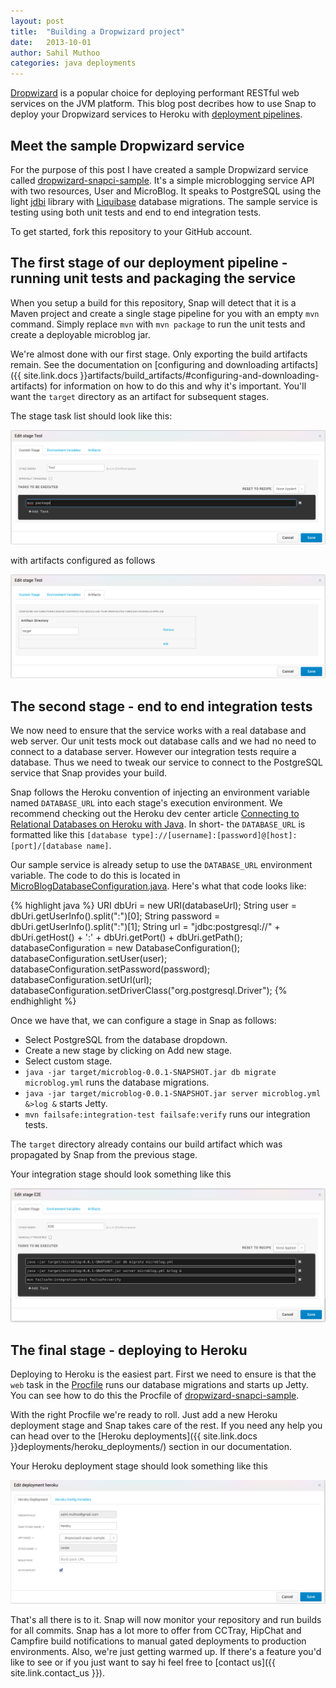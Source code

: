 ```yaml
---
layout: post
title:  "Building a Dropwizard project"
date:   2013-10-01
author: Sahil Muthoo
categories: java deployments
---
```


[Dropwizard](http://dropwizard.codahale.com/) is a popular choice for deploying performant RESTful web services on the JVM platform. This blog post decribes how to use Snap to deploy your Dropwizard services to Heroku with [deployment pipelines](http://martinfowler.com/bliki/DeploymentPipeline.html).

## Meet the sample Dropwizard service

For the purpose of this post I have created a sample Dropwizard service called [dropwizard-snapci-sample](https://github.com/sahilm/dropwizard-snapci-sample). It's a simple microblogging service API with two resources, User and MicroBlog. It speaks to PostgreSQL using the light [jdbi](http://jdbi.org/) library with [Liquibase](http://www.liquibase.org/) database migrations. The sample service is testing using both unit tests and end to end integration tests.

To get started, fork this repository to your GitHub account.

## The first stage of our deployment pipeline - running unit tests and packaging the service

When you setup a build for this repository, Snap will detect that it is a Maven project and create a single stage pipeline for you with an empty `mvn` command. Simply replace `mvn` with `mvn package` to run the unit tests and create a deployable microblog jar.

We're almost done with our first stage. Only exporting the build artifacts remain. See the documentation on [configuring and downloading artifacts]({{ site.link.docs }}artifacts/build_artifacts/#configuring-and-downloading-artifacts) for information on how to do this and why it's important. You'll want the `target` directory as an artifact for subsequent stages.

The stage task list should look like this:

<img src="/assets/images/screenshots/dropwizard/test-stage.png" class="screenshot"/>

with artifacts configured as follows

<img src="/assets/images/screenshots/dropwizard/test-stage-artifacts.png" class="screenshot"/>

## The second stage - end to end integration tests

We now need to ensure that the service works with a real database and web server. Our unit tests mock out database calls and we had no need to connect to a database server. However our integration tests require a database. Thus we need to tweak our service to connect to the PostgreSQL service that Snap provides your build.

Snap follows the Heroku convention of injecting an environment variable named `DATABASE_URL` into each stage's execution environment. We recommend checking out the Heroku dev center article [Connecting to Relational Databases on Heroku with Java](https://devcenter.heroku.com/articles/connecting-to-relational-databases-on-heroku-with-java). In short- the `DATABASE_URL` is formatted like this `[database type]://[username]:[password]@[host]:[port]/[database name]`.

Our sample service is already setup to use the `DATABASE_URL` environment variable. The code to do this is located in [MicroBlogDatabaseConfiguration.java](https://github.com/sahilm/dropwizard-snapci-sample/blob/master/src/main/java/com/snapci/microblog/MicroBlogDatabaseConfiguration.java). Here's what that code looks like:

{% highlight java %}
URI dbUri = new URI(databaseUrl);
String user = dbUri.getUserInfo().split(":")[0];
String password = dbUri.getUserInfo().split(":")[1];
String url = "jdbc:postgresql://" + dbUri.getHost() + ':' + dbUri.getPort() + dbUri.getPath();
databaseConfiguration = new DatabaseConfiguration();
databaseConfiguration.setUser(user);
databaseConfiguration.setPassword(password);
databaseConfiguration.setUrl(url);
databaseConfiguration.setDriverClass("org.postgresql.Driver");
{% endhighlight %}

Once we have that, we can configure a stage in Snap as follows:
- Select PostgreSQL from the database dropdown.
- Create a new stage by clicking on Add new stage.
- Select custom stage.
- `java -jar target/microblog-0.0.1-SNAPSHOT.jar db migrate microblog.yml` runs the database migrations.
- `java -jar target/microblog-0.0.1-SNAPSHOT.jar server microblog.yml &>log &` starts Jetty.
- `mvn failsafe:integration-test failsafe:verify` runs our integration tests.

The `target` directory already contains our build artifact which was propagated by Snap from the previous stage.

Your integration stage should look something like this

<img src="/assets/images/screenshots/dropwizard/integration-stage.png" class="screenshot"/>

## The final stage - deploying to Heroku

Deploying to Heroku is the easiest part. First we need to ensure is that the `web` task in the [Procfile](https://devcenter.heroku.com/articles/procfile) runs our database migrations and starts up Jetty. You can see how to do this the Procfile of [dropwizard-snapci-sample](https://github.com/sahilm/dropwizard-snapci-sample).

With the right Procfile we're ready to roll. Just add a new Heroku deployment stage and Snap takes care of the rest. If you need any help you can head over to the [Heroku deployments]({{ site.link.docs }}deployments/heroku_deployments/) section in our documentation.

Your Heroku deployment stage should look something like this

<img src="/assets/images/screenshots/dropwizard/heroku-stage.png" class="screenshot"/>

That's all there is to it. Snap will now monitor your repository and run builds for all commits. Snap has a lot more to offer from CCTray, HipChat and Campfire build notifications to manual gated deployments to production environments. Also, we're just getting warmed up. If there's a feature you'd like to see or if you just want to say hi feel free to [contact us]({{ site.link.contact_us }}).